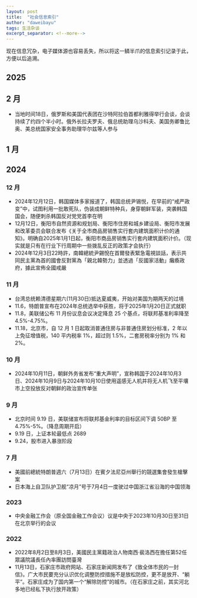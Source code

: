 ```yaml
---
layout: post
title:  "社会信息索引"
author: "daweibayu"
tags: 生活杂谈
excerpt_separator: <!--more-->
---
```


<!--more-->

现在信息冗杂，电子媒体源也容易丢失，所以将这一鳞半爪的信息索引记录于此，方便以后追溯。


## 2025


## 2 月

* 当地时间18日，俄罗斯和美国代表团在沙特阿拉伯首都利雅得举行会谈，会谈持续了约四个半小时。俄外长拉夫罗夫、俄总统助理乌沙科夫、美国务卿鲁比奥、美总统国家安全事务助理华尔兹等人参与

## 1 月


## 2024

### 12 月

* 2024年12月12日，韩国媒体多家报道了，韩国总统尹锡悦，在早前的“戒严政变”中，试图利用一批敢死队，伪装成朝鲜特种兵，身穿朝鲜军装，突袭韩国国会，随便刺杀韩国反对党党首李在明
* 12月12日，衡阳市自然资源和规划局、衡阳市住房和城乡建设局、衡阳市发展和改革委员会联合发布《关于全市商品房销售实行套内建筑面积计价的通知》。明确自2025年1月1日起，衡阳市商品房销售实行套内建筑面积计价。（现实就是只有在行业下行周期中一些拨乱反正的政策才会执行）
* 2024年12月3日22時許，南韓總統尹錫悅在首爾發表緊急電視談話，表示共同民主黨為首的國會反對黨為「親北韓勢力」並透過「反國家活動」癱瘓政府，據此宣佈全國戒嚴


### 11 月

* 台湾总统赖清德星期六(11月30日)抵达夏威夷，开始对美国为期两天的过境
* 11.6，特朗普宣布在2024年总统选举中获胜，将于2025年1月20日正式就职
* 11.8，美联储公布 11 月份议息会议决定降息 25 个基点，将联邦基准利率降至 4.5%-4.75%。
* 11.18，北京市，自 12 月 1 日起取消普通住房与非普通住房划分标准，2 年以上免征增值税，140 平内税率 1%，超过则 1.5%，二套房税率分别为 1% 和 2%。

### 10 月

* 2024年10月11日，朝鲜外务省发布“重大声明”，宣称韩国于2024年10月3日、2024年10月9日与2024年10月10日使用遥感无人机并将无人机飞至平壤市上空投放反对朝鲜的政治宣传单张

### 9 月

* 北京时间 9.19 日，美联储宣布将联邦基金利率的目标区间下调 50BP 至 4.75%-5%。（降息周期开启） 
* 9.19 日，上证本轮最低点 2689
* 9.24，股市进入暴涨阶段


### 7 月

* 美國前總統特朗普週六（7月13日）在賓夕法尼亞州舉行的競選集會發生槍擊案
* 日本海上自卫队护卫舰“凉月”号于7月4日一度驶过中国浙江省沿海的中国领海


### 2023

* 中央金融工作会（原全国金融工作会议）议是中央于2023年10月30日至31日在北京举行的会议

### 2022

* 2022年8月2日至8月3日，美國民主黨籍政治人物南西·裴洛西在擔任第52任眾議院議長任內率團訪問臺灣
* 11月13日，石家庄市政府网站、石家庄新闻网发布了《致全体市民的一封信》。广大市民要充分认识优化调整防控措施不是放松防控，更不是放开、“躺平”。石家庄成为了国内第一个“解除防控”的城市。（在石家庄之前，其实河北多地已经私下执行放开政策）